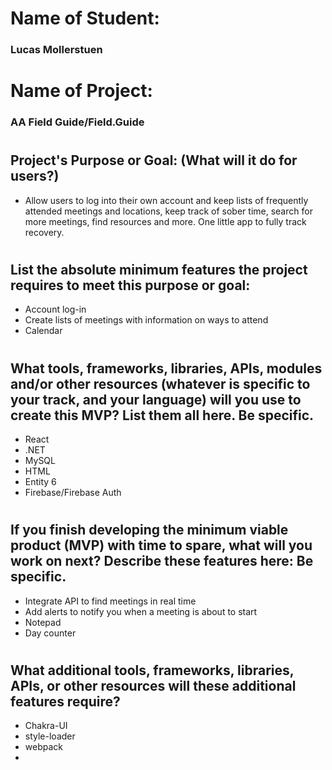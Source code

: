 # Name of Student: 

### Lucas Mollerstuen
#
# Name of Project:

### AA Field Guide/Field.Guide

#
## Project's Purpose or Goal: (What will it do for users?)

* Allow users to log into their own account and keep lists of frequently attended meetings and locations, keep track of sober time, search for more meetings, find resources and more. One little app to fully track recovery.
#
## List the absolute minimum features the project requires to meet this purpose or goal:

* Account log-in
* Create lists of meetings with information on ways to attend
* Calendar
#
## What tools, frameworks, libraries, APIs, modules and/or other resources (whatever is specific to your track, and your language) will you use to create this MVP? List them all here. Be specific.

* React
* .NET
* MySQL
* HTML
* Entity 6
* Firebase/Firebase Auth
#

## If you finish developing the minimum viable product (MVP) with time to spare, what will you work on next? Describe these features here: Be specific.

* Integrate API to find meetings in real time
*  Add alerts to notify you when a meeting is about to start
* Notepad
* Day counter
#

## What additional tools, frameworks, libraries, APIs, or other resources will these additional features require?

 * Chakra-UI
 * style-loader
 * webpack
 * 
 #

